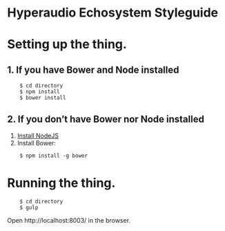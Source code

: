 Hyperaudio Echosystem Styleguide
======================================

# Setting up the thing.

## 1. If you have Bower and Node installed

```
    $ cd directory
    $ npm install
    $ bower install
```

## 2. If you don’t have Bower nor Node installed

1. [Install NodeJS](http://howtonode.org/how-to-install-nodejs)
2. Install Bower:

```
    $ npm install -g bower
```

# Running the thing.

```
    $ cd directory
    $ gulp
```

Open http://localhost:8003/ in the browser.